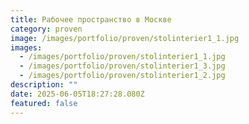 ```yaml
---
title: Рабочее пространство в Москве
category: proven
image: /images/portfolio/proven/stolinterier1_1.jpg
images:
  - /images/portfolio/proven/stolinterier1_1.jpg
  - /images/portfolio/proven/stolinterier1_3.jpg
  - /images/portfolio/proven/stolinterier1_2.jpg
description: ""
date: 2025-06-05T18:27:28.080Z
featured: false
---
```


